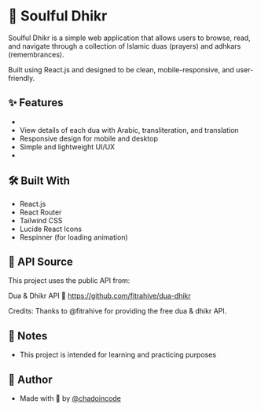 
# 📿 Soulful Dhikr

Soulful Dhikr is a simple web application that allows users to browse, read, and navigate through a collection of Islamic duas (prayers) and adhkars (remembrances).

Built using React.js and designed to be clean, mobile-responsive, and user-friendly.

## ✨ Features

- <!-- Browse different categories of duas and adhkars -->
- View details of each dua with Arabic, transliteration, and translation
- Responsive design for mobile and desktop
- Simple and lightweight UI/UX
- <!-- Navigate between next and previous duas inside the detail page -->

## 🛠️ Built With

- React.js
- React Router
- Tailwind CSS
- Lucide React Icons
- Respinner (for loading animation)


## 📡 API Source

This project uses the public API from:

Dua & Dhikr API
🔗 https://github.com/fitrahive/dua-dhikr

Credits:
Thanks to @fitrahive for providing the free dua & dhikr API.
## 📌 Notes
- This project is intended for learning and practicing purposes

## 🧕 Author

- Made with 🤍 by [@chadoincode](https://www.github.com/chadoincode)

